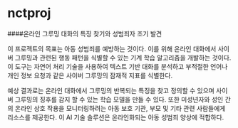 # nctproj
####온라인 그루밍 대화의 특징 찾기와 성범죄자 조기 발견 

이 프로젝트의  목표는 아동 성범죄를 예방하는 것이다. 이를 위해  온라인 대화에서 사이버 그루밍과 관련된 행동 패턴을 식별할 수 있는 기계 학습 알고리즘을 개발하는 것이다.  이 도구는 자연어 처리 기술을 사용하여 텍스트 기반 대화를 분석하고 부적절한 언어나 개인 정보 요청과 같은 사이버 그루밍의 잠재적 지표를 식별한다. 


예상 결과로는 온라인 대화에서 그루밍의 반복되는 특징을 찾고 정의할 수 있으며 사이버 그루밍의 징후를 감지 할 수 있는 학습 모델을 만들  수 있다. 
또한 미성년자와 성인 간의 온라인 상호 작용을 모니터링하려는 아동 보호 기관, 부모 및 기타 관련  사람들에게 리소스를 제공한다. 이 AI 기술 솔루션은 온라인화되는 아동 성범죄 양상에 적합하다.
